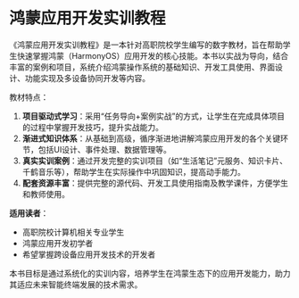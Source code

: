 # 鸿蒙应用开发实训教程

《鸿蒙应用开发实训教程》是一本针对高职院校学生编写的数字教材，旨在帮助学生快速掌握鸿蒙（HarmonyOS）应用开发的核心技能。本书以实战为导向，结合丰富的案例和项目，系统介绍鸿蒙操作系统的基础知识、开发工具使用、界面设计、功能实现及多设备协同开发等内容。

教材特点：

1. **项目驱动式学习**：采用“任务导向+案例实战”的方式，让学生在完成具体项目的过程中掌握开发技巧，提升实战能力。
2. **渐进式知识体系**：从基础到高级，循序渐进地讲解鸿蒙应用开发的各个关键环节，包括UI设计、事件处理、数据管理等。
3. **真实实训案例**：通过开发完整的实训项目（如“生活笔记”元服务、知识卡片、千鹤音乐等），帮助学生在实际操作中巩固知识，提高动手能力。
4. **配套资源丰富**：提供完整的源代码、开发工具使用指南及教学课件，方便学生和教师使用。

**适用读者**：

- 高职院校计算机相关专业学生
- 鸿蒙应用开发初学者
- 希望掌握跨设备应用开发技术的开发者

本书目标是通过系统化的实训内容，培养学生在鸿蒙生态下的应用开发能力，助力其适应未来智能终端发展的技术需求。
